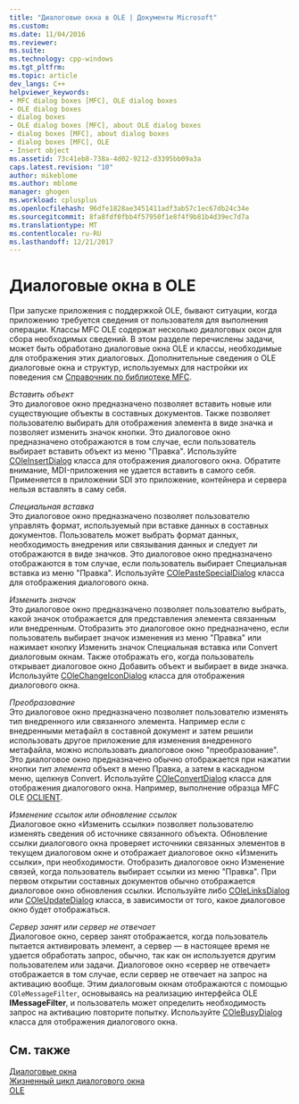 ```yaml
---
title: "Диалоговые окна в OLE | Документы Microsoft"
ms.custom: 
ms.date: 11/04/2016
ms.reviewer: 
ms.suite: 
ms.technology: cpp-windows
ms.tgt_pltfrm: 
ms.topic: article
dev_langs: C++
helpviewer_keywords:
- MFC dialog boxes [MFC], OLE dialog boxes
- OLE dialog boxes
- dialog boxes
- OLE dialog boxes [MFC], about OLE dialog boxes
- dialog boxes [MFC], about dialog boxes
- dialog boxes [MFC], OLE
- Insert object
ms.assetid: 73c41eb8-738a-4d02-9212-d3395bb09a3a
caps.latest.revision: "10"
author: mikeblome
ms.author: mblome
manager: ghogen
ms.workload: cplusplus
ms.openlocfilehash: 96dfe1828ae3451411adf3ab57c1ec67db24c34e
ms.sourcegitcommit: 8fa8fdf0fbb4f57950f1e8f4f9b81b4d39ec7d7a
ms.translationtype: MT
ms.contentlocale: ru-RU
ms.lasthandoff: 12/21/2017
---
```

# <a name="dialog-boxes-in-ole"></a>Диалоговые окна в OLE
При запуске приложения с поддержкой OLE, бывают ситуации, когда приложению требуется сведения от пользователя для выполнения операции. Классы MFC OLE содержат несколько диалоговых окон для сбора необходимых сведений. В этом разделе перечислены задачи, может быть обработано диалоговые окна OLE и классы, необходимые для отображения этих диалоговых. Дополнительные сведения о OLE диалоговые окна и структур, используемых для настройки их поведения см [Справочник по библиотеке MFC](../mfc/mfc-desktop-applications.md).  
  
 *Вставить объект*  
 Это диалоговое окно предназначено позволяет вставить новые или существующие объекты в составных документов. Также позволяет пользователю выбирать для отображения элемента в виде значка и позволяет изменить значок кнопки. Это диалоговое окно предназначено отображаются в том случае, если пользователь выбирает вставить объект из меню "Правка". Используйте [COleInsertDialog](../mfc/reference/coleinsertdialog-class.md) класса для отображения диалогового окна. Обратите внимание, MDI-приложения не удается вставить в самого себя. Применяется в приложении SDI это приложение, контейнера и сервера нельзя вставлять в саму себя.  
  
 *Специальная вставка*  
 Это диалоговое окно предназначено позволяет пользователю управлять формат, используемый при вставке данных в составных документов. Пользователь может выбрать формат данных, необходимость внедрения или связывания данных и следует ли отображаются в виде значков. Это диалоговое окно предназначено отображаются в том случае, если пользователь выбирает Специальная вставка из меню "Правка". Используйте [COlePasteSpecialDialog](../mfc/reference/colepastespecialdialog-class.md) класса для отображения диалогового окна.  
  
 *Изменить значок*  
 Это диалоговое окно предназначено позволяет пользователю выбрать, какой значок отображается для представления элемента связанным или внедренным. Отобразить это диалоговое окно предназначено, если пользователь выбирает значок изменения из меню "Правка" или нажимает кнопку Изменить значок Специальная вставка или Convert диалоговым окнам. Также отображать его, когда пользователь открывает диалоговое окно Добавить объект и выбирает в виде значка. Используйте [COleChangeIconDialog](../mfc/reference/colechangeicondialog-class.md) класса для отображения диалогового окна.  
  
 *Преобразование*  
 Это диалоговое окно предназначено позволяет пользователю изменять тип внедренного или связанного элемента. Например если с внедренными метафайл в составной документ и затем решили использовать другое приложение для изменения внедренного метафайла, можно использовать диалоговое окно "преобразование". Это диалоговое окно предназначено обычно отображается при нажатии кнопки *тип элемента* объект в меню Правка, а затем в каскадном меню, щелкнув Convert. Используйте [COleConvertDialog](../mfc/reference/coleconvertdialog-class.md) класса для отображения диалогового окна. Например, выполнение образца MFC OLE [OCLIENT](../visual-cpp-samples.md).  
  
 *Изменение ссылок или обновление ссылок*  
 Диалоговое окно «Изменить ссылки» позволяет пользователю изменять сведения об источнике связанного объекта. Обновление ссылки диалогового окна проверяет источники связанных элементов в текущем диалоговом окне и отображает диалоговое окно «Изменить ссылки», при необходимости. Отобразить диалоговое окно Изменение связей, когда пользователь выбирает ссылки из меню "Правка". При первом открытии составных документов обычно отображается диалоговое окно обновления ссылки. Используйте либо [COleLinksDialog](../mfc/reference/colelinksdialog-class.md) или [COleUpdateDialog](../mfc/reference/coleupdatedialog-class.md) класса, в зависимости от того, какое диалоговое окно будет отображаться.  
  
 *Сервер занят или сервер не отвечает*  
 Диалоговое окно, сервер занят отображается, когда пользователь пытается активировать элемент, а сервер — в настоящее время не удается обработать запрос, обычно, так как он используется другим пользователем или задачи. Диалоговое окно «сервер не отвечает» отображается в том случае, если сервер не отвечает на запрос на активацию вообще. Этим диалоговым окнам отображаются с помощью `COleMessageFilter`, основываясь на реализацию интерфейса OLE **IMessageFilter**, и пользователь может определить необходимость запрос на активацию повторите попытку. Используйте [COleBusyDialog](../mfc/reference/colebusydialog-class.md) класса для отображения диалогового окна.  
  
## <a name="see-also"></a>См. также  
 [Диалоговые окна](../mfc/dialog-boxes.md)   
 [Жизненный цикл диалогового окна](../mfc/life-cycle-of-a-dialog-box.md)   
 [OLE](../mfc/ole-in-mfc.md)

